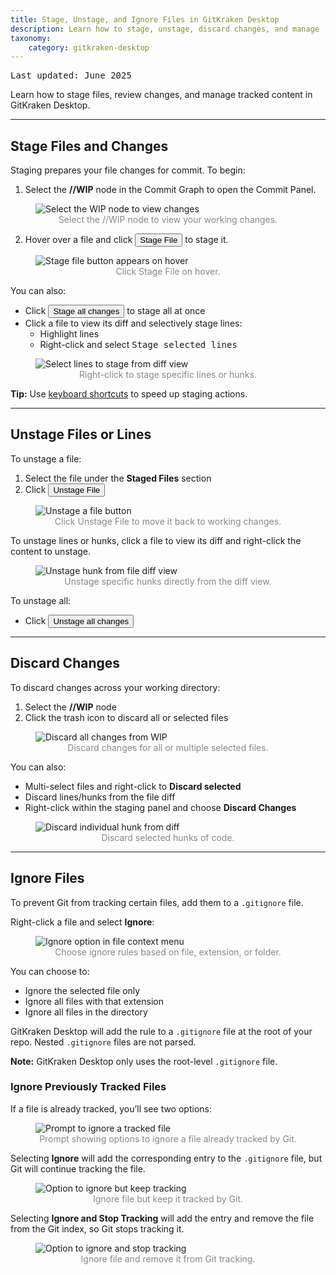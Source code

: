 ```yaml
---
title: Stage, Unstage, and Ignore Files in GitKraken Desktop
description: Learn how to stage, unstage, discard changes, and manage .gitignore rules when committing in GitKraken Desktop. Includes line-by-line diff staging.
taxonomy:
    category: gitkraken-desktop
---
```


<kbd>Last updated: June 2025</kbd>

Learn how to stage files, review changes, and manage tracked content in GitKraken Desktop.

***

## Stage Files and Changes

Staging prepares your file changes for commit. To begin:

1. Select the <strong>//WIP</strong> node in the Commit Graph to open the Commit Panel.

<figure class='figure center'>
    <img src='/wp-content/uploads/select-WIP-2025.png' class="help-center-img img-bordered" alt="Select the WIP node to view changes">
    <figcaption style="text-align: center; color: #888;">Select the //WIP node to view your working changes.</figcaption>
</figure>

2. Hover over a file and click <button class='button button--success button--ui button--nolink'>Stage File</button> to stage it.

<figure class='figure center'>
    <img src='/wp-content/uploads/stage-file-2025.png' srcset="/wp-content/uploads/stage-file-2025@2x.png" class="help-center-img img-bordered" alt="Stage file button appears on hover">
    <figcaption style="text-align: center; color: #888;">Click Stage File on hover.</figcaption>
</figure>

You can also:

- Click <button class='button button--success button--ui button--nolink'>Stage all changes</button> to stage all at once
- Click a file to view its diff and selectively stage lines:
  - Highlight lines
  - Right-click and select <kbd>Stage selected lines</kbd>

<figure class='figure center'>
    <img src='/wp-content/uploads/stage-selected-lines-2025.png' class="help-center-img img-bordered" alt="Select lines to stage from diff view">
    <figcaption style="text-align: center; color: #888;">Right-click to stage specific lines or hunks.</figcaption>
</figure>

<div class='callout callout--success'>
<p><strong>Tip:</strong> Use <a href="/gitkraken-desktop/keyboard-shortcuts/#repo-actions">keyboard shortcuts</a> to speed up staging actions.</p>
</div>

***

## Unstage Files or Lines

To unstage a file:

1. Select the file under the <strong>Staged Files</strong> section
2. Click <button class='button button--danger button--ui button--nolink'>Unstage File</button>

<figure class='figure center'>
    <img src='/wp-content/uploads/unstage-file-2025.png' srcset="/wp-content/uploads/unstage-file-2025@2x.png" class="help-center-img img-bordered" alt="Unstage a file button">
    <figcaption style="text-align: center; color: #888;">Click Unstage File to move it back to working changes.</figcaption>
</figure>

To unstage lines or hunks, click a file to view its diff and right-click the content to unstage.

<figure class='figure center'>
    <img src='/wp-content/uploads/unstage-hunk-2025.png' class="help-center-img img-bordered" alt="Unstage hunk from file diff view">
    <figcaption style="text-align: center; color: #888;">Unstage specific hunks directly from the diff view.</figcaption>
</figure>

To unstage all:

- Click <button class='button button--danger button--ui button--nolink'>Unstage all changes</button>

***

## Discard Changes

To discard changes across your working directory:

1. Select the <strong>//WIP</strong> node
2. Click the <i class="fa fa-trash-o" aria-hidden="true"></i> trash icon to discard all or selected files

<figure class='figure center'>
    <img src='/wp-content/uploads/discard-all-changes-2025.png' srcset="/wp-content/uploads/discard-all-changes-2025@2x.png" class="help-center-img img-bordered" alt="Discard all changes from WIP">
    <figcaption style="text-align: center; color: #888;">Discard changes for all or multiple selected files.</figcaption>
</figure>

You can also:

- Multi-select files and right-click to <strong>Discard selected</strong>
- Discard lines/hunks from the file diff
- Right-click within the staging panel and choose <strong>Discard Changes</strong>

<figure class='figure center'>
    <img src='/wp-content/uploads/discard-hunk-ex-2025.png' class="help-center-img img-bordered" alt="Discard individual hunk from diff">
    <figcaption style="text-align: center; color: #888;">Discard selected hunks of code.</figcaption>
</figure>

***

## Ignore Files

To prevent Git from tracking certain files, add them to a `.gitignore` file.

Right-click a file and select <strong>Ignore</strong>:

<figure class='figure center'>
    <img src='/wp-content/uploads/ignore-file.png' srcset='/wp-content/uploads/ignore-file@2x.png 2x' class="help-center-img img-bordered" alt="Ignore option in file context menu">
    <figcaption style="text-align: center; color: #888;">Choose ignore rules based on file, extension, or folder.</figcaption>
</figure>

You can choose to:

- Ignore the selected file only
- Ignore all files with that extension
- Ignore all files in the directory

GitKraken Desktop will add the rule to a `.gitignore` file at the root of your repo. Nested `.gitignore` files are not parsed.

<div class='callout callout--note'>
<p><strong>Note:</strong> GitKraken Desktop only uses the root-level <code>.gitignore</code> file.</p>
</div>

### Ignore Previously Tracked Files

If a file is already tracked, you’ll see two options:

<figure class='figure center'>
    <img src='/wp-content/uploads/ignore-stop-tracking-2025.png' class="help-center-img img-bordered" alt="Prompt to ignore a tracked file">
    <figcaption style="text-align: center; color: #888;">Prompt showing options to ignore a file already tracked by Git.</figcaption>
</figure>

Selecting <strong>Ignore</strong> will add the corresponding entry to the `.gitignore` file, but Git will continue tracking the file.

<figure class='figure center'>
    <img src='/wp-content/uploads/ignore-only.png' srcset='/wp-content/uploads/ignore-only@2x.png' class="help-center-img img-bordered" alt="Option to ignore but keep tracking">
    <figcaption style="text-align: center; color: #888;">Ignore file but keep it tracked by Git.</figcaption>
</figure>

Selecting <strong>Ignore and Stop Tracking</strong> will add the entry and remove the file from the Git index, so Git stops tracking it.

<figure class='figure center'>
    <img src='/wp-content/uploads/ignore-untrack.png' srcset='/wp-content/uploads/ignore-untrack@2x.png' class="help-center-img img-bordered" alt="Option to ignore and stop tracking">
    <figcaption style="text-align: center; color: #888;">Ignore file and remove it from Git tracking.</figcaption>
</figure>
